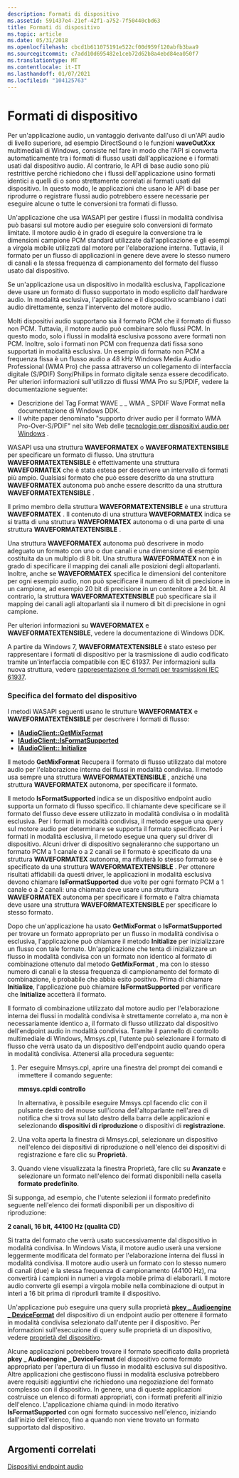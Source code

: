 ```yaml
---
description: Formati di dispositivo
ms.assetid: 591437e4-21ef-42f1-a752-7f50440cbd63
title: Formati di dispositivo
ms.topic: article
ms.date: 05/31/2018
ms.openlocfilehash: cbcd1b611075191e522cf00d959f120abfb3baa9
ms.sourcegitcommit: c7add10d695482e1ceb72d62b8a4ebd84ea050f7
ms.translationtype: MT
ms.contentlocale: it-IT
ms.lasthandoff: 01/07/2021
ms.locfileid: "104125763"
---
```

# <a name="device-formats"></a>Formati di dispositivo

Per un'applicazione audio, un vantaggio derivante dall'uso di un'API audio di livello superiore, ad esempio DirectSound o le funzioni **waveOutXxx** multimediali di Windows, consiste nel fare in modo che l'API si converta automaticamente tra i formati di flusso usati dall'applicazione e i formati usati dal dispositivo audio. Al contrario, le API di base audio sono più restrittive perché richiedono che i flussi dell'applicazione usino formati identici a quelli di o sono strettamente correlati ai formati usati dal dispositivo. In questo modo, le applicazioni che usano le API di base per riprodurre o registrare flussi audio potrebbero essere necessarie per eseguire alcune o tutte le conversioni tra formati di flusso.

Un'applicazione che usa WASAPI per gestire i flussi in modalità condivisa può basarsi sul motore audio per eseguire solo conversioni di formato limitate. Il motore audio è in grado di eseguire la conversione tra le dimensioni campione PCM standard utilizzate dall'applicazione e gli esempi a virgola mobile utilizzati dal motore per l'elaborazione interna. Tuttavia, il formato per un flusso di applicazioni in genere deve avere lo stesso numero di canali e la stessa frequenza di campionamento del formato del flusso usato dal dispositivo.

Se un'applicazione usa un dispositivo in modalità esclusiva, l'applicazione deve usare un formato di flusso supportato in modo esplicito dall'hardware audio. In modalità esclusiva, l'applicazione e il dispositivo scambiano i dati audio direttamente, senza l'intervento del motore audio.

Molti dispositivi audio supportano sia il formato PCM che il formato di flusso non PCM. Tuttavia, il motore audio può combinare solo flussi PCM. In questo modo, solo i flussi in modalità esclusiva possono avere formati non PCM. Inoltre, solo i formati non PCM con frequenza dati fissa sono supportati in modalità esclusiva. Un esempio di formato non PCM a frequenza fissa è un flusso audio a 48 kHz Windows Media Audio Professional (WMA Pro) che passa attraverso un collegamento di interfaccia digitale (S/PDIF) Sony/Philips in formato digitale senza essere decodificato. Per ulteriori informazioni sull'utilizzo di flussi WMA Pro su S/PDIF, vedere la documentazione seguente:

-   Descrizione del Tag Format WAVE \_ \_ WMA \_ SPDIF Wave Format nella documentazione di Windows DDK.
-   Il white paper denominato "supporto driver audio per il formato WMA Pro-Over-S/PDIF" nel sito Web delle [tecnologie per dispositivi audio per Windows](https://www.microsoft.com/whdc/device/audio/default.mspx) .

WASAPI usa una struttura **WAVEFORMATEX** o **WAVEFORMATEXTENSIBLE** per specificare un formato di flusso. Una struttura **WAVEFORMATEXTENSIBLE** è effettivamente una struttura **WAVEFORMATEX** che è stata estesa per descrivere un intervallo di formati più ampio. Qualsiasi formato che può essere descritto da una struttura **WAVEFORMATEX** autonoma può anche essere descritto da una struttura **WAVEFORMATEXTENSIBLE** .

Il primo membro della struttura **WAVEFORMATEXTENSIBLE** è una struttura **WAVEFORMATEX** . Il contenuto di una struttura **WAVEFORMATEX** indica se si tratta di una struttura **WAVEFORMATEX** autonoma o di una parte di una struttura **WAVEFORMATEXTENSIBLE** .

Una struttura **WAVEFORMATEX** autonoma può descrivere in modo adeguato un formato con uno o due canali e una dimensione di esempio costituita da un multiplo di 8 bit. Una struttura **WAVEFORMATEX** non è in grado di specificare il mapping dei canali alle posizioni degli altoparlanti. Inoltre, anche se **WAVEFORMATEX** specifica le dimensioni del contenitore per ogni esempio audio, non può specificare il numero di bit di precisione in un campione, ad esempio 20 bit di precisione in un contenitore a 24 bit. Al contrario, la struttura **WAVEFORMATEXTENSIBLE** può specificare sia il mapping dei canali agli altoparlanti sia il numero di bit di precisione in ogni campione.

Per ulteriori informazioni su **WAVEFORMATEX** e **WAVEFORMATEXTENSIBLE**, vedere la documentazione di Windows DDK.

A partire da Windows 7, **WAVEFORMATEXTENSIBLE** è stato esteso per rappresentare i formati di dispositivo per la trasmissione di audio codificato tramite un'interfaccia compatibile con IEC 61937. Per informazioni sulla nuova struttura, vedere [rappresentazione di formati per trasmissioni IEC 61937](representing-formats-for-iec-61937-transmissions.md).

### <a name="specifying-the-device-format"></a>Specifica del formato del dispositivo

I metodi WASAPI seguenti usano le strutture **WAVEFORMATEX** e **WAVEFORMATEXTENSIBLE** per descrivere i formati di flusso:

-   [**IAudioClient::GetMixFormat**](/windows/desktop/api/Audioclient/nf-audioclient-iaudioclient-getmixformat)
-   [**IAudioClient::IsFormatSupported**](/windows/desktop/api/Audioclient/nf-audioclient-iaudioclient-isformatsupported)
-   [**IAudioClient:: Initialize**](/windows/desktop/api/Audioclient/nf-audioclient-iaudioclient-initialize)

Il metodo **GetMixFormat** Recupera il formato di flusso utilizzato dal motore audio per l'elaborazione interna dei flussi in modalità condivisa. Il metodo usa sempre una struttura **WAVEFORMATEXTENSIBLE** , anziché una struttura **WAVEFORMATEX** autonoma, per specificare il formato.

Il metodo **IsFormatSupported** indica se un dispositivo endpoint audio supporta un formato di flusso specifico. Il chiamante deve specificare se il formato del flusso deve essere utilizzato in modalità condivisa o in modalità esclusiva. Per i formati in modalità condivisa, il metodo esegue una query sul motore audio per determinare se supporta il formato specificato. Per i formati in modalità esclusiva, il metodo esegue una query sul driver di dispositivo. Alcuni driver di dispositivo segnaleranno che supportano un formato PCM a 1 canale o a 2 canali se il formato è specificato da una struttura **WAVEFORMATEX** autonoma, ma rifiuterà lo stesso formato se è specificato da una struttura **WAVEFORMATEXTENSIBLE** . Per ottenere risultati affidabili da questi driver, le applicazioni in modalità esclusiva devono chiamare **IsFormatSupported** due volte per ogni formato PCM a 1 canale o a 2 canali: una chiamata deve usare una struttura **WAVEFORMATEX** autonoma per specificare il formato e l'altra chiamata deve usare una struttura **WAVEFORMATEXTENSIBLE** per specificare lo stesso formato.

Dopo che un'applicazione ha usato **GetMixFormat** o **IsFormatSupported** per trovare un formato appropriato per un flusso in modalità condivisa o esclusiva, l'applicazione può chiamare il metodo **Initialize** per inizializzare un flusso con tale formato. Un'applicazione che tenta di inizializzare un flusso in modalità condivisa con un formato non identico al formato di combinazione ottenuto dal metodo **GetMixFormat** , ma con lo stesso numero di canali e la stessa frequenza di campionamento del formato di combinazione, è probabile che abbia esito positivo. Prima di chiamare **Initialize**, l'applicazione può chiamare **IsFormatSupported** per verificare che **Initialize** accetterà il formato.

Il formato di combinazione utilizzato dal motore audio per l'elaborazione interna dei flussi in modalità condivisa è strettamente correlato a, ma non è necessariamente identico a, il formato di flusso utilizzato dal dispositivo dell'endpoint audio in modalità condivisa. Tramite il pannello di controllo multimediale di Windows, Mmsys.cpl, l'utente può selezionare il formato di flusso che verrà usato da un dispositivo dell'endpoint audio quando opera in modalità condivisa. Attenersi alla procedura seguente:

1.  Per eseguire Mmsys.cpl, aprire una finestra del prompt dei comandi e immettere il comando seguente:

    **mmsys.cpldi controllo**

    In alternativa, è possibile eseguire Mmsys.cpl facendo clic con il pulsante destro del mouse sull'icona dell'altoparlante nell'area di notifica che si trova sul lato destro della barra delle applicazioni e selezionando **dispositivi di riproduzione** o dispositivi di **registrazione**.

2.  Una volta aperta la finestra di Mmsys.cpl, selezionare un dispositivo nell'elenco dei dispositivi di riproduzione o nell'elenco dei dispositivi di registrazione e fare clic su **Proprietà**.
3.  Quando viene visualizzata la finestra Proprietà, fare clic su **Avanzate** e selezionare un formato nell'elenco dei formati disponibili nella casella **formato predefinito**.

Si supponga, ad esempio, che l'utente selezioni il formato predefinito seguente nell'elenco dei formati disponibili per un dispositivo di riproduzione:

**2 canali, 16 bit, 44100 Hz (qualità CD)**

Si tratta del formato che verrà usato successivamente dal dispositivo in modalità condivisa. In Windows Vista, il motore audio userà una versione leggermente modificata del formato per l'elaborazione interna dei flussi in modalità condivisa. Il motore audio userà un formato con lo stesso numero di canali (due) e la stessa frequenza di campionamento (44100 Hz), ma convertirà i campioni in numeri a virgola mobile prima di elaborarli. Il motore audio converte gli esempi a virgola mobile nella combinazione di output in interi a 16 bit prima di riprodurli tramite il dispositivo.

Un'applicazione può eseguire una query sulla proprietà [**pkey \_ Audioengine \_ DeviceFormat**](pkey-audioengine-deviceformat.md) del dispositivo di un endpoint audio per ottenere il formato in modalità condivisa selezionato dall'utente per il dispositivo. Per informazioni sull'esecuzione di query sulle proprietà di un dispositivo, vedere [proprietà del dispositivo](device-properties.md).

Alcune applicazioni potrebbero trovare il formato specificato dalla proprietà **pkey \_ Audioengine \_ DeviceFormat** del dispositivo come formato appropriato per l'apertura di un flusso in modalità esclusiva sul dispositivo. Altre applicazioni che gestiscono flussi in modalità esclusiva potrebbero avere requisiti aggiuntivi che richiedono una negoziazione del formato complesso con il dispositivo. In genere, una di queste applicazioni costruisce un elenco di formati appropriati, con i formati preferiti all'inizio dell'elenco. L'applicazione chiama quindi in modo iterativo **IsFormatSupported** con ogni formato successivo nell'elenco, iniziando dall'inizio dell'elenco, fino a quando non viene trovato un formato supportato dal dispositivo.

## <a name="related-topics"></a>Argomenti correlati

<dl> <dt>

[Dispositivi endpoint audio](audio-endpoint-devices.md)
</dt> </dl>

 

 



